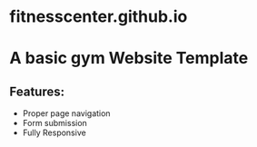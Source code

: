 # fitnesscenter.github.io

<h1>A basic gym Website Template</h1>

<h2>Features:</h2>
<ul>
    <li>Proper page navigation</li>
    <li>Form submission</li>
    <li>Fully Responsive</li>
</ul>
